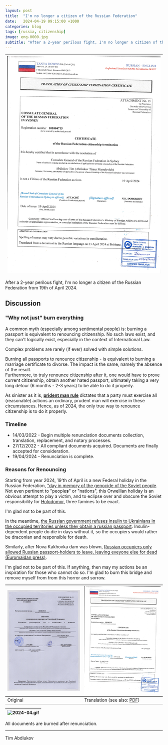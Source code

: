 ```yaml
---
layout: post
title:  "I'm no longer a citizen of the Russian Federation"
date:   2024-04-19 09:15:00 +1000
categories: blog
tags: [russia, citizenship]
image: eng-0000.jpg
subtitle: "After a 2-year perilous fight, I'm no longer a citizen of the Russian Federation from 19th of April 2024."
---
```


![eng-0000.jpg](eng-0000.jpg) | 
---- | 
After a 2-year perilous fight, I'm no longer a citizen of the Russian Federation from 19th of April 2024. 

## Discussion

### "Why not just" burn everything

A common myth (especially among sentimental people) is: burning a passport is equivalent to renouncing citizenship. No such laws exist, and they can't logically exist, especially in the context of International Law. 

Complex problems are rarely (if ever) solved with simple solutions.

Burning all passports to renounce citizenship - is equivalent to burning a marriage certificate to divorse. The impact is the same, namely the absence of the result.  
Furthermore, to truly renounce citizenship after it, one would have to prove current citizenship, obtain another hated passport, ultimately taking a very long detour (6 months - 2-3 years) to be able to do it properly.

As sinister as it is, **[prident man rule](https://www.fdic.gov/regulations/examinations/trustmanual/appendix_c/appendix_c.html)** dictates that a party must exercise all (reasonable) actions an ordinary, prudent man will exercise in these circumstances. Hence, as of 2024, the only true way to renounce citizenship is to do it properly.

### Timeline

* 14/03/2022 - Begin multiple renunciation documents collection, translation, replacement, and notary processes.
* 27/12/2022 - All compliant documents acquired. Documents are finally accepted for consideration.
* 19/04/2024 - Renunciation is complete.

### Reasons for Renouncing

Starting from year 2024, 19'th of April is a new Federal holiday in the Russian Federation, ["day in memory of the genocide of the Soviet people](https://www.prlib.ru/en/history/1875231). Not even pertinent to "people**s**" or "nations", this Orwellian holiday is an obvious attempt to play a victim, and to eclipse over and obscure the Soviet responsibility for [Holodomor](https://www.europarl.europa.eu/delegations/en/90-years-after-the-holodomor-recognising/product-details/20230123DPU35102), three famines to be exact.

I'm glad not to be part of this.

In the meantime, [the Russian government refuses insulin to Ukrainians in the occupied territories unless they obtain a russian passport](https://www.businessinsider.com/russia-withholds-meds-ukrainians-who-refuse-russian-passport-2023-7). Insulin-dependent people do die in days without it, so the occupiers would rather be draconian and responsible for death.

Similarly, after Nova Kakhovka dam was blown, [Russian occupiers only allowed Russian passport-holders to leave, leaving eveyone else for dead (Euromaidan press)](https://euromaidanpress.com/2023/06/11/simply-genocide-hundreds-of-ukrainians-drown-as-russia-prevents-evacuation-seals-off-flooded-towns/).

I'm glad not to be part of this. If anything, then may my actions be an inspiration for those who cannot do so. I'm glad to burn this bridge and remove myself from from this horror and sorrow.

![rus-0000.jpg](rus-0000.jpg) | ![eng-0000.jpg](eng-0000.jpg)
---- | ----
Original | Translation (see also: [PDF](AbdiukovCitizenship.pdf)) 

![2024-04.gif](2024-04.gif) | 
---- | 
All documents are burned after renunciation. 

----------------------
Tim Abdiukov
